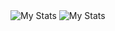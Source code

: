 
<img alt="My Stats" src="https://github-readme-stats.vercel.app/api?username=Rometpiir&show_icons=true&theme=tokyonight"/>

<img alt="My Stats" src="https://github-readme-stats.vercel.app/api/top-langs/?username=Rometpiir&layout=compact "/>

